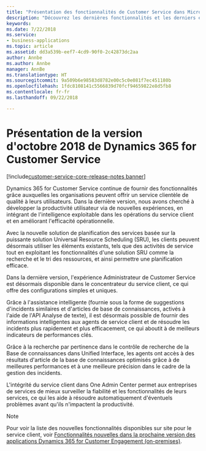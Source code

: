 ```yaml
---
title: "Présentation des fonctionnalités de Customer Service dans Microsoft Dynamics 365"
description: "Découvrez les dernières fonctionnalités et les derniers engagements dans les zones principales de Customer Service dans Dynamics 365"
keywords: 
ms.date: 7/22/2018
ms.service:
- business-applications
ms.topic: article
ms.assetid: dd3a539b-eef7-4cd9-90f0-2c42873dc2aa
author: Annbe
ms.author: Annbe
manager: AnnBe
ms.translationtype: HT
ms.sourcegitcommit: 9a509b6e98583d8782e00c5c0e081f7ec451180b
ms.openlocfilehash: 1fdc8108141c5566839d70fcf94659822e8d5fb8
ms.contentlocale: fr-fr
ms.lasthandoff: 09/22/2018

---
```


# <a name="overview-of-dynamics-365-for-customer-service-october-18-release"></a>Présentation de la version d'octobre 2018 de Dynamics 365 for Customer Service

[!include[customer-service-core-release-notes banner](../../includes/customer-service-core-release-notes.md)]




Dynamics 365 for Customer Service continue de fournir des fonctionnalités grâce auxquelles les organisations peuvent offrir un service clientèle de qualité à leurs utilisateurs. Dans la dernière version, nous avons cherché à développer la productivité utilisateur via de nouvelles expériences, en intégrant de l'intelligence exploitable dans les opérations du service client et en améliorant l'efficacité opérationnelle.

Avec la nouvelle solution de planification des services basée sur la puissante solution Universal Resource Scheduling (SRU), les clients peuvent désormais utiliser les éléments existants, tels que des activités de service tout en exploitant les fonctionnalités d'une solution SRU comme la recherche et le tri des ressources, et ainsi permettre une planification efficace. 

Dans la dernière version, l'expérience Administrateur de Customer Service est désormais disponible dans le concentrateur du service client, ce qui offre des configurations simples et uniques. 

Grâce à l'assistance intelligente (fournie sous la forme de suggestions d'incidents similaires et d'articles de base de connaissances, activés à l'aide de l'API Analyse de texte), il est désormais possible de fournir des informations intelligentes aux agents de service client et de résoudre les incidents plus rapidement et plus efficacement, ce qui aboutit à de meilleurs indicateurs de performances clés.

Grâce à la recherche par pertinence dans le contrôle de recherche de la Base de connaissances dans Unified Interface, les agents ont accès à des résultats d'article de la base de connaissances optimisés grâce à de meilleures performances et à une meilleure précision dans le cadre de la gestion des incidents. 

L'intégrité du service client dans One Admin Center permet aux entreprises de services de mieux surveiller la fiabilité et les fonctionnalités de leurs services, ce qui les aide à résoudre automatiquement d'éventuels problèmes avant qu'ils n'impactent la productivité.

> [!NOTE]
> Pour voir la liste des nouvelles fonctionnalités disponibles sur site pour le service client, voir [Fonctionnalités nouvelles dans la prochaine version des applications Dynamics 365 for Customer Engagement (on-premises)](/dynamics365/get-started/whats-new/customer-engagement/dynamics365-on-premises-features/). 

